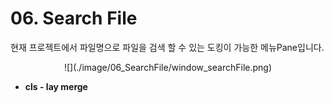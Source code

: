 # 06. Search File  
현재 프로젝트에서 파일명으로 파일을 검색 할 수 있는 도킹이 가능한 메뉴Pane입니다.  

<center>
![](./image/06_SearchFile/window_searchFile.png) 
</center>

* **cls - lay merge**